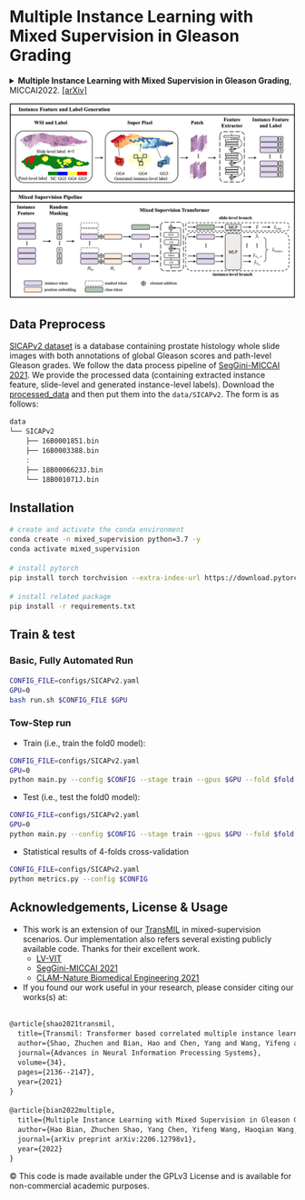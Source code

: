 # Multiple Instance Learning with Mixed Supervision in Gleason Grading
<details>
<summary>
    <b>Multiple Instance Learning with Mixed Supervision in Gleason Grading</b>, MICCAI2022. <a href="https://arxiv.org/abs/2206.12798v1" target="blank">[arXiv]</a>
</summary>

```tex
@article{bian2022multiple,
  title={Multiple Instance Learning with Mixed Supervision in Gleason Grading},
  author={Hao Bian, Zhuchen Shao, Yang Chen, Yifeng Wang, Haoqian Wang, Jian Zhang, Yongbing Zhang},
  journal={arXiv preprint arXiv:2206.12798v1},
  year={2022}
}
```

**Abstract:** With the development of computational pathology, deep learning methods for Gleason grading through whole slide images (WSIs) have excellent prospects. Since the size of WSIs is extremely large, the image label usually contains only slide-level label or limited pixel-level labels. The current mainstream approach adopts multi-instance learning to predict Gleason grades. However, some methods only considering the slide-level label ignore the limited pixel-level labels containing rich local information. Furthermore, the method of additionally considering the pixel-level labels ignores the inaccuracy of pixel-level labels. To address these problems, we propose a mixed supervision Transformer based on the multiple instance learning framework. The model utilizes both slidelevel label and instance-level labels to achieve more accurate Gleason grading at the slide level. The impact of inaccurate instance-level labels is further reduced by introducing an eﬃcient random masking strategy in the mixed supervision training process. We achieve the state-of-the-art performance on the SICAPv2 dataset, and the visual analysis shows the accurate prediction results of instance level.

</details>


![overview](docs/overview.png)






## Data Preprocess
[SICAPv2 dataset](https://data.mendeley.com/datasets/9xxm58dvs3/1) is a database containing prostate histology whole slide images with both annotations of global Gleason scores and path-level Gleason grades. 
We follow the data process pipeline of [SegGini-MICCAI 2021](https://github.com/histocartography/seg-gini). We provide the processed data (containing extracted instance feature, slide-level and generated instance-level labels).
Download the [processed_data](https://drive.google.com/file/d/1KPZ8ikuboxdr79_H895CCHLQVYiDv0LV/view?usp=sharing) and then put them into the `data/SICAPv2`. The form is as follows:
```bash
data
└── SICAPv2
    ├── 16B0001851.bin
    ├── 16B0003388.bin
    :
    ├── 18B0006623J.bin
    └── 18B001071J.bin

```
## Installation
```bash
# create and activate the conda environment
conda create -n mixed_supervision python=3.7 -y
conda activate mixed_supervision

# install pytorch
pip install torch torchvision --extra-index-url https://download.pytorch.org/whl/cu113

# install related package
pip install -r requirements.txt
```
## Train & test
### Basic, Fully Automated Run
```bash
CONFIG_FILE=configs/SICAPv2.yaml
GPU=0
bash run.sh $CONFIG_FILE $GPU
```

### Tow-Step run
- Train (i.e., train the fold0 model): 
```bash
CONFIG_FILE=configs/SICAPv2.yaml
GPU=0
python main.py --config $CONFIG --stage train --gpus $GPU --fold $fold
```

- Test (i.e., test the fold0 model): 
```bash
CONFIG_FILE=configs/SICAPv2.yaml
GPU=0
python main.py --config $CONFIG --stage train --gpus $GPU --fold $fold
```

- Statistical results of 4-folds cross-validation
```bash
CONFIG_FILE=configs/SICAPv2.yaml
python metrics.py --config $CONFIG 
```








## Acknowledgements, License & Usage
- This work is an extension of our [TransMIL](https://github.com/szc19990412/TransMIL) in mixed-supervision scenarios. Our implementation also refers several existing publicly available code. Thanks for their excellent work.
  - [LV-VIT ](https://github.com/zihangJiang/TokenLabeling)
  - [SegGini-MICCAI 2021](https://github.com/histocartography/seg-gini)
  - [CLAM-Nature Biomedical Engineering 2021](https://github.com/mahmoodlab/CLAM)
- If you found our work useful in your research, please consider citing our works(s) at:




```tex

@article{shao2021transmil,
  title={Transmil: Transformer based correlated multiple instance learning for whole slide image classification},
  author={Shao, Zhuchen and Bian, Hao and Chen, Yang and Wang, Yifeng and Zhang, Jian and Ji, Xiangyang and others},
  journal={Advances in Neural Information Processing Systems},
  volume={34},
  pages={2136--2147},
  year={2021}
}

@article{bian2022multiple,
  title={Multiple Instance Learning with Mixed Supervision in Gleason Grading},
  author={Hao Bian, Zhuchen Shao, Yang Chen, Yifeng Wang, Haoqian Wang, Jian Zhang, Yongbing Zhang},
  journal={arXiv preprint arXiv:2206.12798v1},
  year={2022}
}

```
© This code is made available under the GPLv3 License and is available for non-commercial academic purposes.
